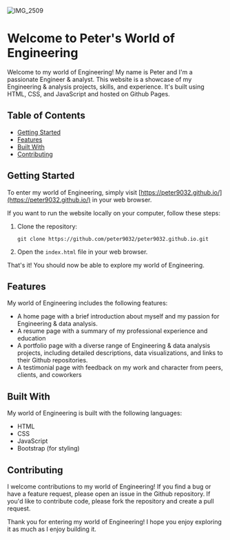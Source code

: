 ![IMG_2509](https://user-images.githubusercontent.com/129965664/233524249-3326b2e0-d84c-46de-bdd0-154852f8be50.JPEG)

# Welcome to Peter's World of Engineering

Welcome to my world of Engineering! My name is Peter and I'm a passionate Engineer & analyst. This website is a showcase of my Engineering & analysis projects, skills, and experience. It's built using HTML, CSS, and JavaScript and hosted on Github Pages.

## Table of Contents

- [Getting Started](#getting-started)
- [Features](#features)
- [Built With](#built-with)
- [Contributing](#contributing)

## Getting Started

To enter my world of Engineering, simply visit [https://peter9032.github.io/](https://peter9032.github.io/) in your web browser.

If you want to run the website locally on your computer, follow these steps:

1. Clone the repository:

   ```
   git clone https://github.com/peter9032/peter9032.github.io.git
   ```

2. Open the `index.html` file in your web browser.

That's it! You should now be able to explore my world of Engineering.

## Features

My world of Engineering includes the following features:

- A home page with a brief introduction about myself and my passion for Engineering & data analysis.
- A resume page with a summary of my professional experience and education
- A portfolio page with a diverse range of Engineering & data analysis projects, including detailed descriptions, data visualizations, and links to their Github repositories.
- A testimonial page with feedback on my work and character from peers, clients, and coworkers

## Built With

My world of Engineering is built with the following languages:

- HTML
- CSS
- JavaScript
- Bootstrap (for styling)

## Contributing

I welcome contributions to my world of Engineering! If you find a bug or have a feature request, please open an issue in the Github repository. If you'd like to contribute code, please fork the repository and create a pull request.

Thank you for entering my world of Engineering! I hope you enjoy exploring it as much as I enjoy building it.
